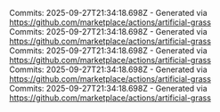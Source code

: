 Commits: 2025-09-27T21:34:18.698Z - Generated via https://github.com/marketplace/actions/artificial-grass
<br>
Commits: 2025-09-27T21:34:18.698Z - Generated via https://github.com/marketplace/actions/artificial-grass
<br>
Commits: 2025-09-27T21:34:18.698Z - Generated via https://github.com/marketplace/actions/artificial-grass
<br>
Commits: 2025-09-27T21:34:18.698Z - Generated via https://github.com/marketplace/actions/artificial-grass
<br>
Commits: 2025-09-27T21:34:18.698Z - Generated via https://github.com/marketplace/actions/artificial-grass
<br>
